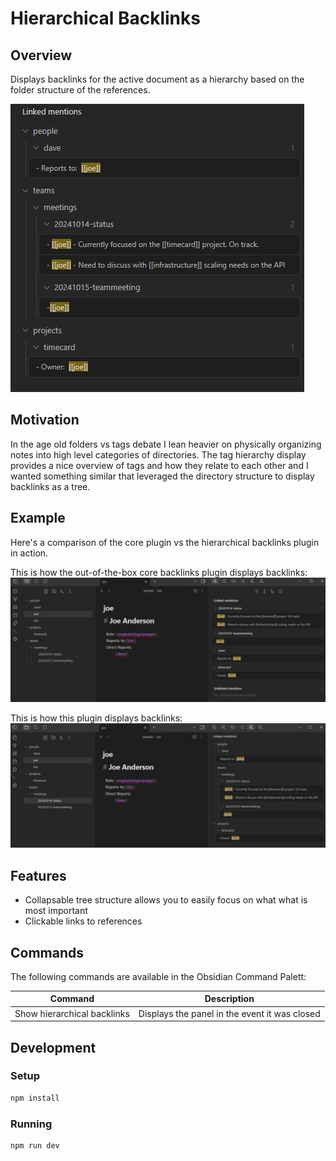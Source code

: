 # Hierarchical Backlinks

## Overview
Displays backlinks for the active document as a hierarchy based on the folder structure of the references.

 ![image](docs/plugin_example.png)

## Motivation
In the age old folders vs tags debate I lean heavier on physically organizing notes into high level categories of directories. The tag hierarchy display provides a nice overview of tags and how they relate to each other and I wanted something similar that leveraged the directory structure to display backlinks as a tree.

## Example
Here's a comparison of the core plugin vs the hierarchical backlinks plugin in action.

This is how the out-of-the-box core backlinks plugin displays backlinks:
![image](docs/core.png)

This is how this plugin displays backlinks:
 ![image](docs/plugin.png)

## Features
- Collapsable tree structure allows you to easily focus on what what is most important
- Clickable links to references

## Commands
The following commands are available in the Obsidian Command Palett:

| Command | Description |
|---------|-------------|
| Show hierarchical backlinks | Displays the panel in the event it was closed |

## Development

### Setup
```bash
npm install
```

### Running
```bash
npm run dev
```
